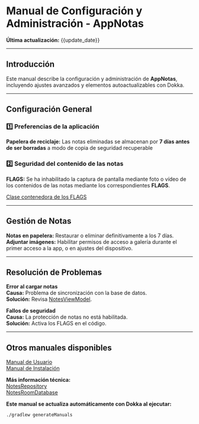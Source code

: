 # Manual de Configuración y Administración - AppNotas
**Última actualización:** {{update_date}}

---

## Introducción
Este manual describe la configuración y administración de **AppNotas**, incluyendo ajustes avanzados y elementos autoactualizables con Dokka.

---

## Configuración General

### 1️⃣ **Preferencias de la aplicación**
**Papelera de reciclaje:** Las notas eliminadas se almacenan por **7 días antes de ser borradas** a modo de copia de seguridad recuperable

### 2️⃣ **Seguridad del contenido de las notas**
**FLAGS:** Se ha inhabilitado la captura de pantalla mediante foto o vídeo de los contenidos de las notas mediante los correspondientes **FLAGS**.

[Clase contenedora de los FLAGS](../dokka/markdown/-app-notas/com.example.appnotas/-edit-note-fragment/on-view-created.md)

---

## Gestión de Notas

**Notas en papelera:** Restaurar o eliminar definitivamente a los 7 días.  
**Adjuntar imágenes:** Habilitar permisos de acceso a galería durante el primer acceso a la app, o en ajustes del dispositivo.

---

## Resolución de Problemas

**Error al cargar notas**  
**Causa:** Problema de sincronización con la base de datos.  
**Solución:** Revisa [NotesViewModel](../dokka/markdown/-app-notas/com.example.appnotas.database/-notes-view-model/index.md).

**Fallos de seguridad**  
**Causa:** La protección de notas no está habilitada.  
**Solución:** Activa los FLAGS en el código.

---

## Otros manuales disponibles
[Manual de Usuario](../manual/Manual_de_usuario.md)  
[Manual de Instalación](../manual/Manual_de_instalacion.md)


**Más información técnica:**  
[NotesRepository](../dokka/markdown/-app-notas/com.example.appnotas.database/-notes-repository/index.md)  
[NotesRoomDatabase](../dokka/markdown/-app-notas/com.example.appnotas.database/-notes-room-database/index.md)


**Este manual se actualiza automáticamente con Dokka al ejecutar:**  
```bash
./gradlew generateManuals
```
